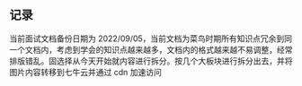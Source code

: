 ## 记录
当前面试文档备份日期为 2022/09/05，当前文档为菜鸟时期所有知识点冗余到同一个文档内，考虑到学会的知识点越来越多，文档内的格式越来越不易调整，经常排版错乱。固选择从今天开始就内容进行拆分。按几个大板块进行拆分出去，并将图片内容转移到七牛云并通过 cdn 加速访问